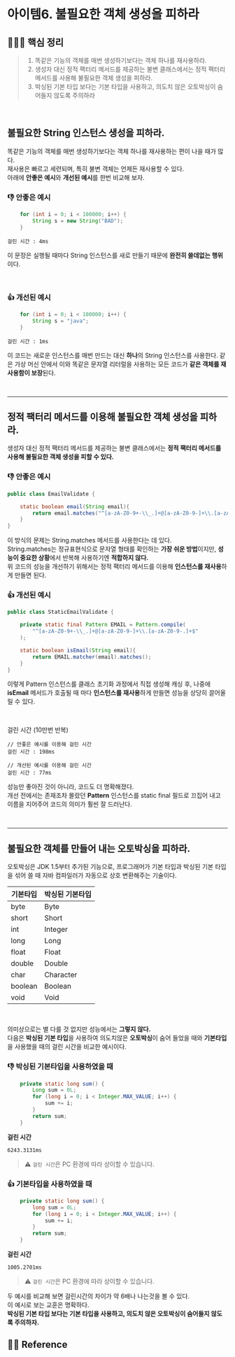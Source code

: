 # 아이템6. 불필요한 객체 생성을 피하라

## 🙆🏻‍♀️ 핵심 정리
> 1. 똑같은 기능의 객체를 매번 생성하기보다는 객체 하나를 재사용하라.
> 2. 생성자 대신 정적 팩터리 메서드를 제공하는 불변 클래스에서는 정적 팩터리 메서드를 사용해 불필요한 객체 생성을 피하라.
> 3. 박싱된 기본 타입 보다는 기본 타입을 사용하고, 의도치 않은 오토박싱이 숨어들지 않도록 주의하라
  
<br>

## 불필요한 String 인스턴스 생성을 피하라.

똑같은 기능의 객체를 매번 생성하기보다는 객체 하나를 재사용하는 편이 나을 때가 많다.  
재사용은 빠르고 세련되며, 특히 불변 객체는 언제든 재사용할 수 있다.  
아래에 **안좋은 예시**와 **개선된 예시**를 한번 비교해 보자.

### 👎 안좋은 예시
~~~java
    for (int i = 0; i < 100000; i++) {
        String s = new String("BAD");
    }
~~~
~~~
걸린 시간 : 4ms
~~~

이 문장은 실행될 때마다 String 인스턴스를 새로 만들기 때문에 **완전히 쓸데없는 행위**이다.

<br>

### 👍 개선된 예시
~~~java
    for (int i = 0; i < 100000; i++) {
        String s = "java";
    }
~~~
~~~
걸린 시간 : 1ms
~~~

이 코드는 새로운 인스턴스를 매번 만드는 대신 **하나**의 String 인스턴스를 사용한다.
같은 가상 머신 안에서 이와 똑같은 문자열 리터럴을 사용하는 모든 코드가 **같은 객체를 재사용함이 보장**된다.

<br>

---

## 정적 팩터리 메서드를 이용해 불필요한 객체 생성을 피하라.

생성자 대신 정적 팩터리 메서드를 제공하는 불변 클래스에서는 **정적 팩터리 메서드를 사용해 불필요한 객체 생성을 피할 수 있다.**  


### 👎 안좋은 예시
~~~java
public class EmailValidate {

    static boolean email(String email){
        return email.matches("^[a-zA-Z0-9+-\\_.]+@[a-zA-Z0-9-]+\\.[a-zA-Z0-9-.]+$");
    }
}
~~~

이 방식의 문제는 String.matches 메서드를 사용한다는 데 있다.  
String.matches는 정규표현식으로 문자열 형태를 확인하는 **가장 쉬운 방법**이지만,
**성능이 중요한 상황**에서 반복해 사용하기엔 **적합하지 않다.**  
위 코드의 성능을 개선하기 위해서는 정적 팩터리 메서드를 이용해 **인스턴스를 재사용**하게 만들면 된다.


### 👍 개선된 예시

~~~java
public class StaticEmailValidate {

    private static final Pattern EMAIL = Pattern.compile(
        "^[a-zA-Z0-9+-\\_.]+@[a-zA-Z0-9-]+\\.[a-zA-Z0-9-.]+$"
    );

    static boolean isEmail(String email){
        return EMAIL.matcher(email).matches();
    }
}
~~~

이렇게 Pattern 인스턴스를 클래스 초기화 과정에서 직접 생성해 캐싱 후, 나중에 **isEmail** 메서드가 호출될 때 마다 **인스턴스를 재사용**하게 만들면 성능을 상당히 끌어올릴 수 있다.

<br>

걸린 시간 (10만번 반복)
~~~
// 안좋은 예시를 이용해 걸린 시간
걸린 시간 : 198ms

// 개선된 예시를 이용해 걸린 시간
걸린 시간 : 77ms
~~~

성능만 좋아진 것이 아니라, 코드도 더 명확해졌다.  
개선 전에서는 존재조차 몰랐던 **Pattern** 인스턴스를 static final 필드로 끄집어 내고 이름을 지어주어 코드의 의미가 훨씬 잘 드러난다.

<br>

---

## 불필요한 객체를 만들어 내는 오토박싱을 피하라.

오토박싱은 JDK 1.5부터 추가된 기능으로, 프로그래머가 기본 타입과 박싱된 기본 타입을 섞어 쓸 때 자바 컴파일러가 자동으로 상호 변환해주는 기술이다.

|기본타입|박싱된 기본타입|
|---|---|
|byte|Byte|
|short|Short|
|int|Integer|
|long|Long|
|float|Float|
|double|Double|
|char|Character|
|boolean|Boolean|
|void|Void|

<br>

의미상으로는 별 다를 것 없지만 성능에서는 **그렇지 않다.**  
다음은 **박싱된 기본 타입**을 사용하여 의도치않은 **오토박싱**이 숨어 들었을 때와 **기본타입**을 사용했을 때의 걸린 시간을 비교한 예시이다.

### 👎 박싱된 기본타입을 사용하였을 때
~~~java
    private static long sum() {
        Long sum = 0L;
        for (long i = 0; i < Integer.MAX_VALUE; i++) {
            sum += i;
        }
        return sum;
    }
~~~
**걸린 시간**
~~~
6243.3131ms
~~~

> ⚠️ `걸린 시간`은 PC 환경에 따라 상이할 수 있습니다.
> 
### 👍 기본타입을 사용하였을 때
~~~java
    private static long sum() {
        long sum = 0L;
        for (long i = 0; i < Integer.MAX_VALUE; i++) {
            sum += i;
        }
        return sum;
    }
~~~
**걸린 시간**
~~~
1005.2701ms
~~~

> ⚠️ `걸린 시간`은 PC 환경에 따라 상이할 수 있습니다.


두 예시를 비교해 보면 걸린시간의 차이가 약 6배나 나는것을 볼 수 있다.  
이 예시로 보는 교훈은 명확하다.  
**박싱된 기본 타입 보다는 기본 타입을 사용하고, 의도치 않은 오토박싱이 숨어들지 않도록 주의하자.**


## 👼🏻 Reference

